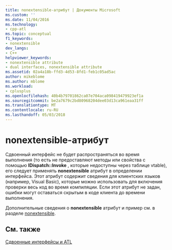 ```yaml
---
title: nonextensible-атрибут | Документы Microsoft
ms.custom: ''
ms.date: 11/04/2016
ms.technology:
- cpp-atl
ms.topic: conceptual
f1_keywords:
- nonextensible
dev_langs:
- C++
helpviewer_keywords:
- nonextensible attribute
- dual interfaces, nonextensible attribute
ms.assetid: 02a4a18b-ffd3-4d53-8fd1-feb1c05ad5ac
author: mikeblome
ms.author: mblome
ms.workload:
- cplusplus
ms.openlocfilehash: 40b4b79701862ca07e704aca098419479923ef1a
ms.sourcegitcommit: be2a7679c2bd80968204dee03d13ca961eaa31ff
ms.translationtype: MT
ms.contentlocale: ru-RU
ms.lasthandoff: 05/03/2018
---
```

# <a name="nonextensible-attribute"></a>nonextensible-атрибут
Сдвоенный интерфейс не будет распространяться во время выполнения (то есть не предоставляют методы или свойства с помощью **IDispatch::Invoke** , которые недоступны через таблице vtable), его следует применять **nonextensible** атрибут в определении интерфейса. Этот атрибут содержит сведения для клиентских языков (например, Visual Basic), которые можно использовать для включения проверки весь код во время компиляции. Если этот атрибут не задан, ошибки могут оставаться скрытым в коде клиента до времени выполнения.  
  
 Дополнительные сведения о **nonextensible** атрибут и пример см. в разделе [nonextensible](../windows/nonextensible.md).  
  
## <a name="see-also"></a>См. также  
 [Сдвоенные интерфейсы и ATL](../atl/dual-interfaces-and-atl.md)

